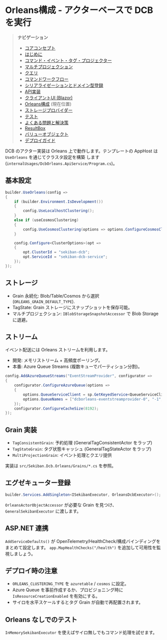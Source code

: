 # Orleans構成 - アクターベースで DCB を実行

> **ナビゲーション**
> - [コアコンセプト](01_core_concepts.md)
> - [はじめに](02_getting_started.md)
> - [コマンド・イベント・タグ・プロジェクター](03_aggregate_command_events.md)
> - [マルチプロジェクション](04_multiple_aggregate_projector.md)
> - [クエリ](05_query.md)
> - [コマンドワークフロー](06_workflow.md)
> - [シリアライゼーションとドメイン型登録](07_json_orleans_serialization.md)
> - [API実装](08_api_implementation.md)
> - [クライアントUI (Blazor)](09_client_api_blazor.md)
> - [Orleans構成](10_orleans_setup.md) (現在位置)
> - [ストレージプロバイダー](11_dapr_setup.md)
> - [テスト](12_unit_testing.md)
> - [よくある問題と解決策](13_common_issues.md)
> - [ResultBox](14_result_box.md)
> - [バリューオブジェクト](15_value_object.md)
> - [デプロイガイド](16_deployment.md)

DCB のアクター実装は Orleans 上で動作します。テンプレートの AppHost は `UseOrleans` を通じてクラスタ設定を構築
します (`internalUsages/DcbOrleans.ApiService/Program.cs`)。

## 基本設定

```csharp
builder.UseOrleans(config =>
{
    if (builder.Environment.IsDevelopment())
    {
        config.UseLocalhostClustering();
    }
    else if (useCosmosClustering)
    {
        config.UseCosmosClustering(options => options.ConfigureCosmosClient(connectionString));
    }

    config.Configure<ClusterOptions>(opt =>
    {
        opt.ClusterId = "sekiban-dcb";
        opt.ServiceId = "sekiban-dcb-service";
    });
});
```

## ストレージ

- Grain 永続化: Blob/Table/Cosmos から選択 (`ORLEANS_GRAIN_DEFAULT_TYPE`).
- TagState: Grain ストレージにスナップショットを保存可能。
- マルチプロジェクション: `IBlobStorageSnapshotAccessor` で Blob Storage に退避。

## ストリーム

イベント配送には Orleans ストリームを利用します。

- 開発: メモリストリーム + 高頻度ポーリング。
- 本番: Azure Queue Streams (複数キューでパーティション分割)。

```csharp
config.AddAzureQueueStreams("EventStreamProvider", configurator =>
{
    configurator.ConfigureAzureQueue(options =>
    {
        options.QueueServiceClient = sp.GetKeyedService<QueueServiceClient>("DcbOrleansQueue");
        options.QueueNames = ["dcborleans-eventstreamprovider-0", "-1", "-2"];
    });
    configurator.ConfigureCacheSize(8192);
});
```

## Grain 実装

- `TagConsistentGrain`: 予約処理 (GeneralTagConsistentActor をラップ)
- `TagStateGrain`: タグ状態キャッシュ (GeneralTagStateActor をラップ)
- `MultiProjectionGrain`: イベント処理とクエリ提供

実装は `src/Sekiban.Dcb.Orleans/Grains/*.cs` を参照。

## エグゼキューター登録

```csharp
builder.Services.AddSingleton<ISekibanExecutor, OrleansDcbExecutor>();
```

`OrleansActorObjectAccessor` が必要な Grain を見つけ、`GeneralSekibanExecutor` に渡します。

## ASP.NET 連携

`AddServiceDefaults()` が OpenTelemetry/HealthCheck/構成バインディングをまとめて設定します。
`app.MapHealthChecks("/health")` を追加して可用性を監視しましょう。

## デプロイ時の注意

- `ORLEANS_CLUSTERING_TYPE` を `azuretable` / `cosmos` に設定。
- Azure Queue を事前作成するか、プロビジョニング時に `IsResourceCreationEnabled` を有効にする。
- サイロを水平スケールするとタグ Grain が自動で再配置されます。

## Orleans なしでのテスト

`InMemorySekibanExecutor` を使えばサイロ無しでもコマンド処理を試せます。
